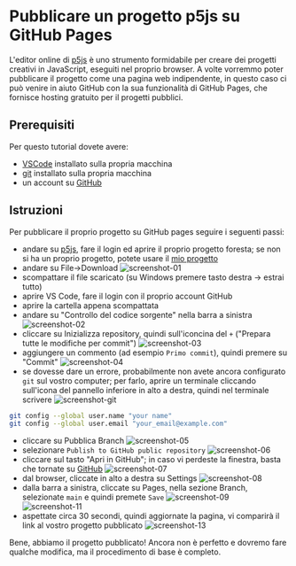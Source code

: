 # Pubblicare un progetto p5js su GitHub Pages

L'editor online di [p5js](https://editor.p5js.org/) è uno strumento formidabile per creare dei progetti creativi in JavaScript, eseguiti nel proprio browser. A volte vorremmo poter pubblicare il progetto come una pagina web indipendente, in questo caso ci può venire in aiuto GitHub con la sua funzionalità di GitHub Pages, che fornisce hosting gratuito per il progetti pubblici.

## Prerequisiti
Per questo tutorial dovete avere:
- [VSCode](https://code.visualstudio.com/) installato sulla propria macchina
- [git](https://git-scm.com/downloads) installato sulla propria macchina
- un account su [GitHub](https://github.com/)


## Istruzioni

Per pubblicare il proprio progetto su GitHub pages seguire i seguenti passi:
- andare su [p5js](https://editor.p5js.org/), fare il login ed aprire il proprio progetto foresta; se non si ha un proprio progetto, potete usare il [mio progetto](https://editor.p5js.org/claudio.capobianco/sketches/O4km37Gd6)
- andare su File->Download
![screenshot-01](./img/screenshot-01.jpeg)
- scompattare il file scaricato (su Windows premere tasto destra -> estrai tutto)
- aprire VS Code, fare il login con il proprio account GitHub
- aprire la cartella appena scompattata
- andare su "Controllo del codice sorgente" nella barra a sinistra
![screenshot-02](./img/screenshot-02.jpeg)
- cliccare su Inizializza repository, quindi sull'iconcina del `+` ("Prepara tutte le modifiche per commit")
![screenshot-03](./img/screenshot-03.jpeg)
- aggiungere un commento (ad esempio `Primo commit`), quindi premere su "Commit"
![screenshot-04](./img/screenshot-04.jpeg)
- se dovesse dare un errore, probabilmente non avete ancora configurato `git` sul vostro computer; per farlo, aprire un terminale cliccando sull'icona del pannello inferiore in alto a destra, quindi nel terminale scrivere
![screenshot-git](./img/screenshot-git.jpeg)
```bash
git config --global user.name "your name"
git config --global user.email "your_email@example.com"
```

- cliccare su Pubblica Branch
![screenshot-05](./img/screenshot-05.jpeg)
- selezionare `Publish to GitHub public repository`
![screenshot-06](./img/screenshot-06.jpeg)
- cliccare sul tasto "Apri in GitHub"; in caso vi perdeste la finestra, basta che tornate su [GitHub](https://github.com/wbigger?tab=repositories)
![screenshot-07](./img/screenshot-07.jpeg)
- dal browser, cliccate in alto a destra su Settings
![screenshot-08](./img/screenshot-08.jpeg)
- dalla barra a sinistra, cliccate su Pages, nella sezione Branch, selezionate `main` e quindi premete `Save`
![screenshot-09](./img/screenshot-09.jpeg)
![screenshot-11](./img/screenshot-11.jpeg)
- aspettate circa 30 secondi, quindi aggiornate la pagina, vi comparirà il link al vostro progetto pubblicato
![screenshot-13](./img/screenshot-13.jpeg)


Bene, abbiamo il progetto pubblicato! Ancora non è perfetto e dovremo fare qualche modifica, ma il procedimento di base è completo.


